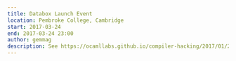 ```yaml
---
title: Databox Launch Event
location: Pembroke College, Cambridge
start: 2017-03-24
end: 2017-03-24 23:00
author: gemmag
description: See https://ocamllabs.github.io/compiler-hacking/2017/01/24/february-compiler-hacking.html
---
```

